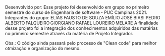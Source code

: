 Desenvolvido por:
Esse projeto foi desenvolvido em grupo no primeiro semestre do curso de Engenharia de software - PUC Campinas 2021.
    Integrantes do grupo:
        ELIAS FAUSTO DE SOUZA 
        EMÍLIO JOSÉ BIASI 
        PEDRO ALBERTO FALQUEIRO GIORGIANO
        RAFAEL LOUREIRO MELARE
A finalidade desse projeto foi a integração dos conhecimentos adquiridos das matérias no primeiro semestre através da matéria de Projeto Integrador.

Obs.: O código ainda passará pelo processo de "Clean code" para melhor otmização e organização do mesmo.